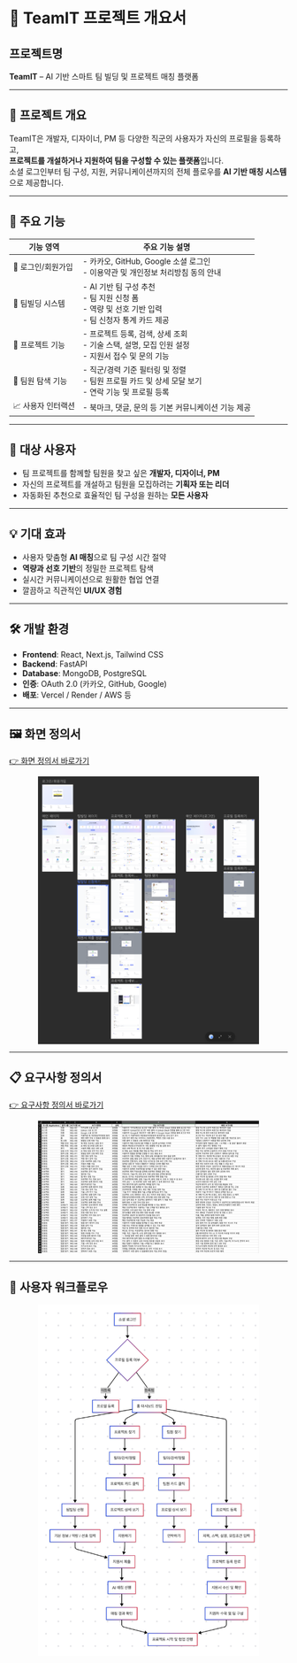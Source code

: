 # 📘 TeamIT 프로젝트 개요서

## 프로젝트명
**TeamIT** – AI 기반 스마트 팀 빌딩 및 프로젝트 매칭 플랫폼

---

## 🧩 프로젝트 개요
TeamIT은 개발자, 디자이너, PM 등 다양한 직군의 사용자가 자신의 프로필을 등록하고,  
**프로젝트를 개설하거나 지원하여 팀을 구성할 수 있는 플랫폼**입니다.  
소셜 로그인부터 팀 구성, 지원, 커뮤니케이션까지의 전체 플로우를 **AI 기반 매칭 시스템**으로 제공합니다.

---

## 🚀 주요 기능

| 기능 영역           | 주요 기능 설명 |
|--------------------|----------------|
| 🔐 로그인/회원가입 | - 카카오, GitHub, Google 소셜 로그인<br>- 이용약관 및 개인정보 처리방침 동의 안내 |
| 🧠 팀빌딩 시스템    | - AI 기반 팀 구성 추천<br>- 팀 지원 신청 폼<br>- 역량 및 선호 기반 입력<br>- 팀 신청자 통계 카드 제공 |
| 📂 프로젝트 기능   | - 프로젝트 등록, 검색, 상세 조회<br>- 기술 스택, 설명, 모집 인원 설정<br>- 지원서 접수 및 문의 기능 |
| 👥 팀원 탐색 기능   | - 직군/경력 기준 필터링 및 정렬<br>- 팀원 프로필 카드 및 상세 모달 보기<br>- 연락 기능 및 프로필 등록 |
| 📈 사용자 인터랙션 | - 북마크, 댓글, 문의 등 기본 커뮤니케이션 기능 제공 |

---

## 🎯 대상 사용자

- 팀 프로젝트를 함께할 팀원을 찾고 싶은 **개발자, 디자이너, PM**
- 자신의 프로젝트를 개설하고 팀원을 모집하려는 **기획자 또는 리더**
- 자동화된 추천으로 효율적인 팀 구성을 원하는 **모든 사용자**

---

## 💡 기대 효과

- 사용자 맞춤형 **AI 매칭**으로 팀 구성 시간 절약
- **역량과 선호 기반**의 정밀한 프로젝트 탐색
- 실시간 커뮤니케이션으로 원활한 협업 연결
- 깔끔하고 직관적인 **UI/UX 경험**

---

## 🛠 개발 환경

- **Frontend**: React, Next.js, Tailwind CSS  
- **Backend**: FastAPI  
- **Database**: MongoDB, PostgreSQL  
- **인증**: OAuth 2.0 (카카오, GitHub, Google)  
- **배포**: Vercel / Render / AWS 등

---

## 🖼 화면 정의서  
[👉 화면 정의서 바로가기](https://creatie.ai/goto/IcGNJFA3?page_id=M&file=155042962707756)

<img src="./image/기획_화면정의서.png" alt="화면 정의서" width="400" style="display: block; margin: auto;">

---

## 📋 요구사항 정의서  
[👉 요구사항 정의서 바로가기](https://o365itc-my.sharepoint.com/:x:/g/personal/202045089_itc_ac_kr/ESC3IjPYmnZCl27xWR4IQW0B9IbEBiVDfKPXTzyo__eiOw?e=rogwkb)

<img src="./image/기획_요구사항정의서.png" alt="요구사항 정의서" width="400" style="display: block; margin: auto;">

---

## 🔄 사용자 워크플로우

<img src="./image/기획_사용자워크플로우.png" alt="사용자 워크플로우" width="400" style="display: block; margin: auto;">
